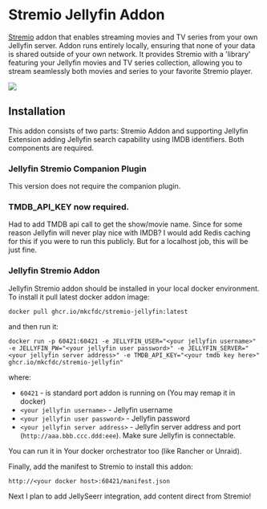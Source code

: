 # Stremio Jellyfin Addon

[Stremio](https://www.stremio.com/) addon that enables streaming movies and TV series from your own Jellyfin server. Addon runs entirely locally, ensuring that none of your data is shared outside of your own network. It provides Stremio with a 'library' featuring your Jellyfin movies and TV series collection, allowing you to stream seamlessly both movies and series to your favorite Stremio player.

![](assets/si.png)

## Installation

This addon consists of two parts: Stremio Addon and supporting Jellyfin Extension adding Jellyfin search 
capability using IMDB identifiers. Both components are required.

### Jellyfin Stremio Companion Plugin

This version does not require the companion plugin.

### TMDB_API_KEY now required.

Had to add TMDB api call to get the show/movie name. Since for some reason Jellyfin will never play nice with IMDB? I would add Redis caching for this if you were to run this publicly. But for a localhost job, this will be just fine.

### Jellyfin Stremio Addon

Jellyfin Stremio addon should be installed in your local docker environment. To install it pull latest docker addon image:

`docker pull ghcr.io/mkcfdc/stremio-jellyfin:latest`

and then run it:

`docker run -p 60421:60421 -e JELLYFIN_USER="<your jellyfin username>" -e JELLYFIN_PW="<your jellyfin user password>" -e JELLYFIN_SERVER="<your jellyfin server address>" -e TMDB_API_KEY="<your tmdb key here>" ghcr.io/mkcfdc/stremio-jellyfin"`

where:
* `60421` - is standard port addon is running on (You may remap it in docker)
* `<your jellyfin username>` - Jellyfin username
* `<your jellyfin user password>` - Jellyfin password
* `<your jellyfin server address>` - Jellyfin server address and port (`http://aaa.bbb.ccc.ddd:eee`). Make sure Jellyfin is connectable.

You can run it in Your docker orchestrator too (like Rancher or Unraid).

Finally, add the manifest to Stremio to install this addon:

`http://<your docker host>:60421/manifest.json`

Next I plan to add JellySeerr integration, add content direct from Stremio!
